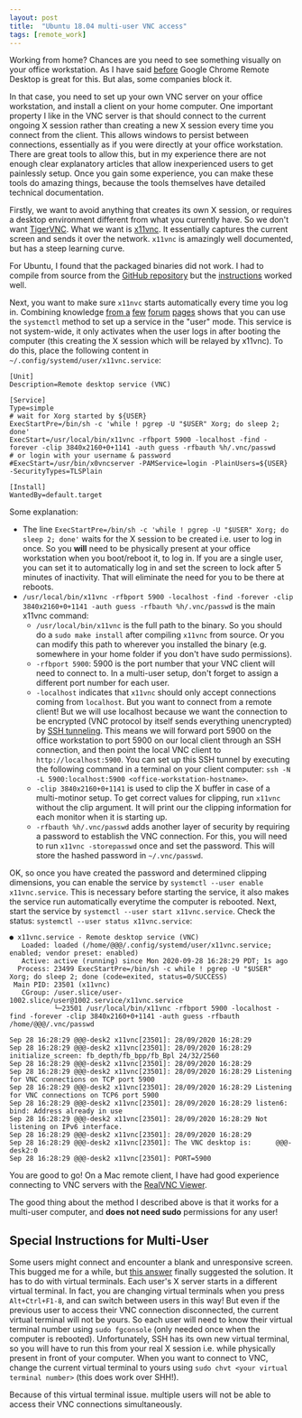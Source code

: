 ```yaml
---
layout: post
title:  "Ubuntu 18.04 multi-user VNC access"
tags: [remote_work]
---
```

Working from home? Chances are you need to see something visually on your office workstation. As I have said
[before](https://samarth-robo.github.io/blog/2020/04/21/chrome_remote_desktop.html) Google Chrome Remote Desktop
is great for this. But alas, some companies block it.

In that case, you need to set up your own VNC server on your office workstation, and install a client on your home computer. One important property I like in
the VNC server is that should connect to the current ongoing X session rather than creating a new X session every time you connect from the client.
This allows windows to persist between connections, essentially as if you were directly at your office workstation. There are great tools to allow this, but in
my experience there are not enough clear explanatory articles that allow inexperienced users to get painlessly setup. Once you gain some experience, you can
make these tools do amazing things, because the tools themselves have detailed technical documentation.

Firstly, we want to avoid anything that creates its own X session, or requires a desktop environment different from what you currently have. So we don't want
[TigerVNC](https://wiki.archlinux.org/index.php/TigerVNC). What we want is [x11vnc](https://github.com/LibVNC/x11vnc). It essentially captures the current screen
and sends it over the network. `x11vnc` is amazingly well documented, but has a steep learning curve.

For Ubuntu, I found that the packaged binaries did not work. I had to compile from source from the [GitHub repository](https://github.com/LibVNC/x11vnc)
but the [instructions](https://github.com/LibVNC/x11vnc#building-x11vnc) worked well.

Next, you want to make sure `x11nvc` starts automatically every time you log in. Combining knowledge [from a](https://wiki.archlinux.org/index.php/TigerVNC)
[few](https://wiki.archlinux.org/index.php/Systemd/User) [forum](https://wiki.archlinux.org/index.php/Systemd#Using_units)
[pages](https://bbs.archlinux.org/viewtopic.php?id=230545) shows that you can use the `systemctl` method to set up a service in the "user" mode. This service is
not system-wide, it only activates when the user logs in after booting the computer (this creating the X session which will be relayed by x11vnc). To do this,
place the following content in `~/.config/systemd/user/x11vnc.service`:

```
[Unit]
Description=Remote desktop service (VNC)

[Service]
Type=simple
# wait for Xorg started by ${USER}
ExecStartPre=/bin/sh -c 'while ! pgrep -U "$USER" Xorg; do sleep 2; done'
ExecStart=/usr/local/bin/x11vnc -rfbport 5900 -localhost -find -forever -clip 3840x2160+0+1141 -auth guess -rfbauth %h/.vnc/passwd
# or login with your username & password
#ExecStart=/usr/bin/x0vncserver -PAMService=login -PlainUsers=${USER} -SecurityTypes=TLSPlain

[Install]
WantedBy=default.target
```

Some explanation:
- The line `ExecStartPre=/bin/sh -c 'while ! pgrep -U "$USER" Xorg; do sleep 2; done'` waits for the X session to be created i.e. user to log in once. So you
**will** need to be physically present at your office workstation when you boot/reboot it, to log in. If you are a single user, you can set it to automatically
log in and set the screen to lock after 5 minutes of inactivity. That will eliminate the need for you to be there at reboots.
- `/usr/local/bin/x11vnc -rfbport 5900 -localhost -find -forever -clip 3840x2160+0+1141 -auth guess -rfbauth %h/.vnc/passwd` is the main x11vnc command:
  - `/usr/local/bin/x11vnc` is the full path to the binary. So you should do a `sudo make install` after compiling `x11vnc` from source. Or you can modify
  this path to wherever you installed the binary (e.g. somewhere in your home folder if you don't have sudo permissions).
  - `-rfbport 5900`: 5900 is the port number that your VNC client will need to connect to. In a multi-user setup,
  don't forget to assign a different port number for each user.
  - `-localhost` indicates that `x11vnc` should only accept connections coming from `localhost`. But you want to connect from a remote client! But we will use
  localhost because we want the connection to be encrypted (VNC protocol by itself sends everything unencrypted) by
  [SSH tunneling](https://www.ssh.com/ssh/tunneling/). This means we will forward port 5900 on the office workstation to port 5900 on our local client through
  an SSH connection, and then point the local VNC client to `http://localhost:5900`. You can set up this SSH tunnel by executing the following command in a 
  terminal on your client computer: `ssh -N -L 5900:localhost:5900 <office-workstation-hostname>`.
  - `-clip 3840x2160+0+1141` is used to clip the X buffer in case of a multi-motinor setup. To get correct values for clipping, run `x11vnc` without the clip 
  argument. It will print our the clipping information for each monitor when it is starting up.
  - `-rfbauth %h/.vnc/passwd` adds another layer of security by requiring a password to establish the VNC connection. For this, you will need to run
  `x11vnc -storepasswd` once and set the password. This will store the hashed password in `~/.vnc/passwd`.
  
OK, so once you have created the password and determined clipping dimensions, you can enable the service by `systemctl --user enable x11vnc.service`.
This is necessary before starting the service, it also makes the service run automatically everytime the computer is rebooted. Next, start the service by
`systemctl --user start x11vnc.service`. Check the status: `systemctl --user status x11vnc.service`:

```
● x11vnc.service - Remote desktop service (VNC)
   Loaded: loaded (/home/@@@/.config/systemd/user/x11vnc.service; enabled; vendor preset: enabled)
   Active: active (running) since Mon 2020-09-28 16:28:29 PDT; 1s ago
  Process: 23499 ExecStartPre=/bin/sh -c while ! pgrep -U "$USER" Xorg; do sleep 2; done (code=exited, status=0/SUCCESS)
 Main PID: 23501 (x11vnc)
   CGroup: /user.slice/user-1002.slice/user@1002.service/x11vnc.service
           └─23501 /usr/local/bin/x11vnc -rfbport 5900 -localhost -find -forever -clip 3840x2160+0+1141 -auth guess -rfbauth /home/@@@/.vnc/passwd

Sep 28 16:28:29 @@@-desk2 x11vnc[23501]: 28/09/2020 16:28:29
Sep 28 16:28:29 @@@-desk2 x11vnc[23501]: 28/09/2020 16:28:29 initialize_screen: fb_depth/fb_bpp/fb_Bpl 24/32/2560
Sep 28 16:28:29 @@@-desk2 x11vnc[23501]: 28/09/2020 16:28:29
Sep 28 16:28:29 @@@-desk2 x11vnc[23501]: 28/09/2020 16:28:29 Listening for VNC connections on TCP port 5900
Sep 28 16:28:29 @@@-desk2 x11vnc[23501]: 28/09/2020 16:28:29 Listening for VNC connections on TCP6 port 5900
Sep 28 16:28:29 @@@-desk2 x11vnc[23501]: 28/09/2020 16:28:29 listen6: bind: Address already in use
Sep 28 16:28:29 @@@-desk2 x11vnc[23501]: 28/09/2020 16:28:29 Not listening on IPv6 interface.
Sep 28 16:28:29 @@@-desk2 x11vnc[23501]: 28/09/2020 16:28:29
Sep 28 16:28:29 @@@-desk2 x11vnc[23501]: The VNC desktop is:      @@@-desk2:0
Sep 28 16:28:29 @@@-desk2 x11vnc[23501]: PORT=5900
```

You are good to go! On a Mac remote client, I have had good experience connecting to VNC servers with the
[RealVNC Viewer](https://www.realvnc.com/en/connect/download/viewer/macos/).

The good thing about the method I described above is that it works for a multi-user computer, and **does not need sudo** permissions for any user!

## Special Instructions for Multi-User
Some users might connect and encounter a blank and unresponsive screen. This bugged me for a while, but [this answer](https://askubuntu.com/a/672000)
finally suggested the solution. It has to do with virtual terminals. Each user's X server starts in a different virtual terminal. In fact, you are changing
virtual terminals when you press `Alt+Ctrl+F1-8`, and can switch between users in this way! But even if the previous user to access their VNC connection
disconnected, the current virtual terminal will not be yours. So each user will need to know their virtual terminal number using `sudo fgconsole` (only needed 
once when the computer is rebooted). Unfortunately,
SSH has its own new virtual terminal, so you will have to run this from your real X session i.e. while physically present in front of your computer. When you
want to connect to VNC, change the current virtual terminal to yours using `sudo chvt <your virtual terminal number>` (this does work over SHH!).

Because of this virtual terminal issue. multiple users will not be able to access their VNC connections simultaneously.
